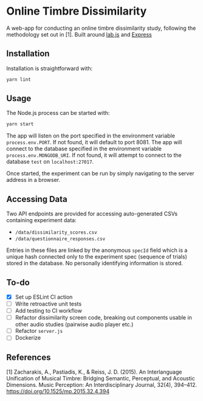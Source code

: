 # Online Timbre Dissimilarity

A web-app for conducting an online timbre dissimilarity study, following the methodology set out in [1]. Built around [lab.js](https://lab.js.org/) and [Express](https://expressjs.com/)

## Installation

Installation is straightforward with:

```zsh
yarn lint
```

## Usage

The Node.js process can be started with:

```zsh
yarn start
```

The app will listen on the port specified in the environment variable `process.env.PORT`. If not found, it will default to port 8081. The app will connect to the database specified in the environment variable `process.env.MONGODB_URI`. If not found, it will attempt to connect to the database `test` on `localhost:27017`.

Once started, the experiment can be run by simply navigating to the server address in a browser.

## Accessing Data

Two API endpoints are provided for accessing auto-generated CSVs containing experiment data:

- `/data/dissimilarity_scores.csv`
- `/data/questionnaire_responses.csv`

Entries in these files are linked by the anonymous `specId` field which is a unique hash connected only to the experiment spec (sequence of trials) stored in the database. No personally identifying information is stored.

## To-do

- [x] Set up ESLint CI action
- [ ] Write retroactive unit tests
- [ ] Add testing to CI workflow
- [ ] Refactor dissimilarity screen code, breaking out components usable in other audio studies (pairwise audio player etc.)
- [ ] Refactor `server.js`
- [ ] Dockerize

## References

[1] Zacharakis, A., Pastiadis, K., & Reiss, J. D. (2015). An Interlanguage Unification of Musical Timbre: Bridging Semantic, Perceptual, and Acoustic Dimensions. Music Perception: An Interdisciplinary Journal, 32(4), 394–412. https://doi.org/10.1525/mp.2015.32.4.394
